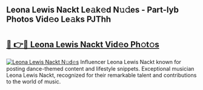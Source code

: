 ## Leona Lewis Nackt Le𝚊k𝚎d N𝚞𝚍es - Part-Iyb Photos Vid𝚎o Le𝚊ks PJThh

# <h2><a href="http://fb92am.evod.top/?m=Leona+Lewis+Nackt">🔗 👉🔴 Leona Lewis Nackt Vid𝚎o Ph𝚘t𝚘s</a></h2>

[![Leona Lewis Nackt N𝚞d𝚎s](https://i.imgur.com/8V9OHl7.gif)](http://fb92am.evod.top/?m=Leona+Lewis+Nackt)
Influencer Leona Lewis Nackt known for posting dance-themed content and lifestyle snippets. Exceptional musician Leona Lewis Nackt, recognized for their remarkable talent and contributions to the world of music. 
